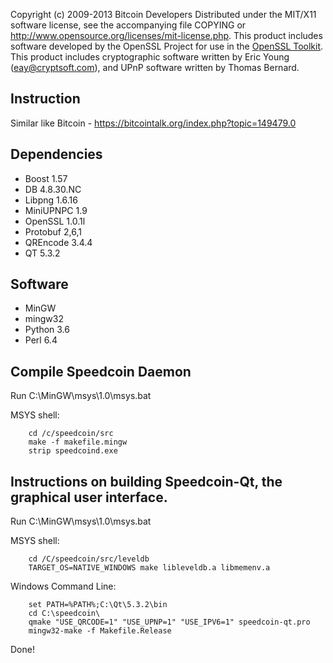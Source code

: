 Copyright (c) 2009-2013 Bitcoin Developers
Distributed under the MIT/X11 software license, see the accompanying
file COPYING or http://www.opensource.org/licenses/mit-license.php.
This product includes software developed by the OpenSSL Project for use in the [OpenSSL Toolkit](http://www.openssl.org/). This product includes
cryptographic software written by Eric Young ([eay@cryptsoft.com](mailto:eay@cryptsoft.com)), and UPnP software written by Thomas Bernard.



Instruction
-------------------
Similar like Bitcoin - https://bitcointalk.org/index.php?topic=149479.0



Dependencies
-------------------
* Boost 1.57
* DB 4.8.30.NC
* Libpng 1.6.16
* MiniUPNPC 1.9
* OpenSSL 1.0.1l
* Protobuf 2,6,1
* QREncode 3.4.4
* QT 5.3.2

Software
---
* MinGW
* mingw32
* Python 3.6
* Perl 6.4



Compile Speedcoin Daemon
-----------------------------
Run C:\MinGW\msys\1.0\msys.bat

MSYS shell:
 
        cd /c/speedcoin/src
        make -f makefile.mingw
        strip speedcoind.exe



Instructions on building Speedcoin-Qt, the
graphical user interface.
------------------------------
Run C:\MinGW\msys\1.0\msys.bat

MSYS shell:

        cd /C/speedcoin/src/leveldb
        TARGET_OS=NATIVE_WINDOWS make libleveldb.a libmemenv.a


Windows Command Line:

        set PATH=%PATH%;C:\Qt\5.3.2\bin
        cd C:\speedcoin\
        qmake "USE_QRCODE=1" "USE_UPNP=1" "USE_IPV6=1" speedcoin-qt.pro
        mingw32-make -f Makefile.Release



Done!


